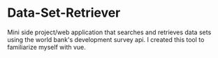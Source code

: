 # Data-Set-Retriever
Mini side project/web application that searches and retrieves data sets using the world bank's development survey api. I created this tool to familiarize myself with vue.
